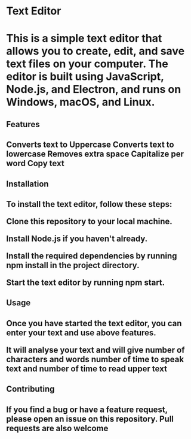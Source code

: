 <h1>Text Editor<h1>
<p>This is a simple text editor that allows you to create, edit, and save text files on your computer. The editor is built using JavaScript, Node.js, and Electron, and runs on Windows, macOS, and Linux.<p>

<h2>Features<h2>
<p>
Converts text to Uppercase 
Converts text to lowercase
Removes extra space 
Capitalize per word
Copy text
<p>

<h2>Installation<h2>
<p>To install the text editor, follow these steps:<p>


<p>Clone this repository to your local machine.<p>
<p>Install Node.js if you haven't already.<p>
<p>Install the required dependencies by running npm install in the project directory.<p>
<p>Start the text editor by running npm start. <p>

<h2>Usage<h2>
<p>Once you have started the text editor, you can enter your text and use above features.<p>
<p> It will analyse your text and will give number of characters and words number of time to speak text and number of time to read upper text<p>

<h2>Contributing<h2>
<p>If you find a bug or have a feature request, please open an issue on this repository. Pull requests are also welcome<p>
